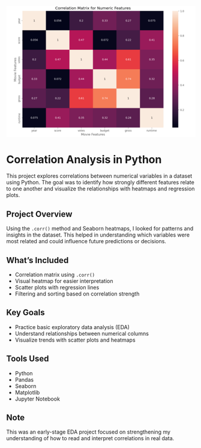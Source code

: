 ![Project Cover](corr.heatmap_cover.png)

# Correlation Analysis in Python

This project explores correlations between numerical variables in a dataset using Python. The goal was to identify how strongly different features relate to one another and visualize the relationships with heatmaps and regression plots.

## Project Overview

Using the `.corr()` method and Seaborn heatmaps, I looked for patterns and insights in the dataset. This helped in understanding which variables were most related and could influence future predictions or decisions.

## What’s Included
- Correlation matrix using `.corr()`
- Visual heatmap for easier interpretation
- Scatter plots with regression lines
- Filtering and sorting based on correlation strength

## Key Goals
- Practice basic exploratory data analysis (EDA)
- Understand relationships between numerical columns
- Visualize trends with scatter plots and heatmaps

## Tools Used
- Python
- Pandas
- Seaborn
- Matplotlib
- Jupyter Notebook


## Note
This was an early-stage EDA project focused on strengthening my understanding of how to read and interpret correlations in real data.
